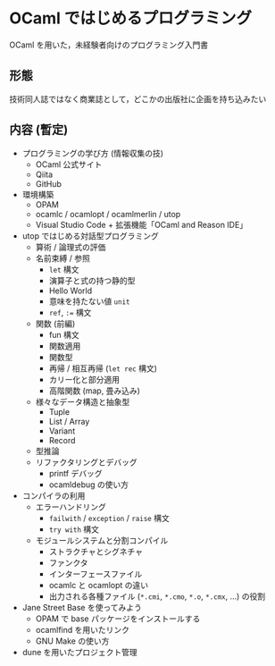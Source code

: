 # OCaml ではじめるプログラミング

OCaml を用いた，未経験者向けのプログラミング入門書

## 形態

技術同人誌ではなく商業誌として，どこかの出版社に企画を持ち込みたい

## 内容 (暫定)

- プログラミングの学び方 (情報収集の技)
  - OCaml 公式サイト
  - Qiita
  - GitHub
- 環境構築
  - OPAM
  - ocamlc / ocamlopt / ocamlmerlin / utop
  - Visual Studio Code + 拡張機能「OCaml and Reason IDE」
- utop ではじめる対話型プログラミング
  - 算術 / 論理式の評価
  - 名前束縛 / 参照
    - `let` 構文
    - 演算子と式の持つ静的型
    - Hello World
    - 意味を持たない値 `unit`
    - `ref`, `:=` 構文
  - 関数 (前編)
    - fun 構文
    - 関数適用
    - 関数型
    - 再帰 / 相互再帰 (`let rec` 構文)
    - カリー化と部分適用
    - 高階関数 (map, 畳み込み)
  - 様々なデータ構造と抽象型
    - Tuple
    - List / Array
    - Variant
    - Record
  - 型推論
  - リファクタリングとデバッグ
    - printf デバッグ
    - ocamldebug の使い方
- コンパイラの利用
  - エラーハンドリング
    - `failwith` / `exception` / `raise` 構文
    - `try with` 構文
  - モジュールシステムと分割コンパイル
    - ストラクチャとシグネチャ
    - ファンクタ
    - インターフェースファイル
    - ocamlc と ocamlopt の違い
    - 出力される各種ファイル (`*.cmi`, `*.cmo`, `*.o`, `*.cmx`, ...) の役割
- Jane Street Base を使ってみよう
  - OPAM で base パッケージをインストールする
  - ocamlfind を用いたリンク
  - GNU Make の使い方
- dune を用いたプロジェクト管理
